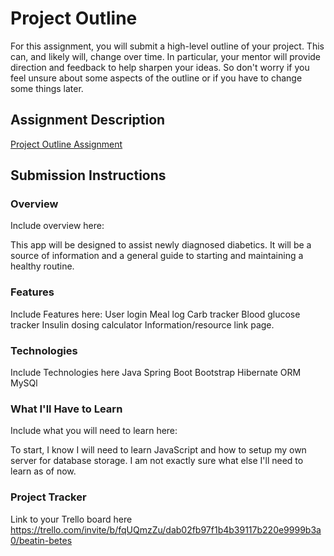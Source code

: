# Project Outline
For this assignment, you will submit a high-level outline of your project. This can, and likely will, change over time. In particular, your mentor will provide direction and feedback to help sharpen your ideas. So don't worry if you feel unsure about some aspects of the outline or if you have to change some things later.

## Assignment Description
[Project Outline Assignment](https://education.launchcode.org/liftoff/modules/assignments/project-outline)

## Submission Instructions

### Overview
Include overview here:

This app will be  designed to assist newly diagnosed diabetics. It will be a source of information and a general guide to starting and maintaining a healthy routine. 
  
### Features
Include Features here:
 User login
 Meal log
 Carb tracker
 Blood glucose tracker
 Insulin dosing calculator
 Information/resource link page. 
### Technologies
Include Technologies here
 Java
 Spring Boot
 Bootstrap
 Hibernate ORM
 MySQl
 
### What I'll Have to Learn
Include what you will need to learn here:

To start, I know I will need to learn JavaScript and how to setup my own server for database storage. I am not exactly sure what else I'll need to learn as of now.

### Project Tracker
Link to your Trello board here
https://trello.com/invite/b/fqUQmzZu/dab02fb97f1b4b39117b220e9999b3a0/beatin-betes
